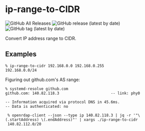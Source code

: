 # ip-range-to-CIDR

![GitHub All Releases](https://img.shields.io/github/downloads/raspi/ip-range-to-CIDR/total?style=for-the-badge)
![GitHub release (latest by date)](https://img.shields.io/github/v/release/raspi/ip-range-to-CIDR?style=for-the-badge)
![GitHub tag (latest by date)](https://img.shields.io/github/v/tag/raspi/ip-range-to-CIDR?style=for-the-badge)


Convert IP address range to CIDR.

## Examples

    % ip-range-to-cidr 192.168.0.0 192.168.0.255
    192.168.0.0/24

Figuring out github.com's AS range:

    % systemd-resolve github.com                                                                                          
    github.com: 140.82.118.3                       -- link: phy0

    -- Information acquired via protocol DNS in 45.6ms.
    -- Data is authenticated: no

     % openrdap-client --json --type ip 140.82.118.3 | jq -r '"\(.startAddress) \(.endAddress)"' | xargs ./ip-range-to-cidr
     140.82.112.0/20
